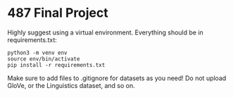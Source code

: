 # 487 Final Project

Highly suggest using a virtual environment. Everything should be in requirements.txt:

```
python3 -m venv env
source env/bin/activate
pip install -r requirements.txt
````

Make sure to add files to .gitignore for datasets as you need! Do not upload GloVe, or the Linguistics dataset, and so on.
